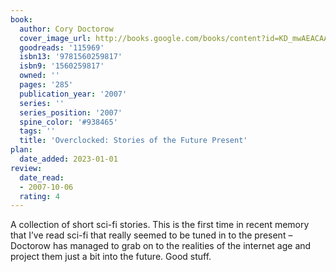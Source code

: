 ```yaml
---
book:
  author: Cory Doctorow
  cover_image_url: http://books.google.com/books/content?id=KD_mwAEACAAJ&printsec=frontcover&img=1&zoom=1&source=gbs_api
  goodreads: '115969'
  isbn13: '9781560259817'
  isbn9: '1560259817'
  owned: ''
  pages: '285'
  publication_year: '2007'
  series: ''
  series_position: '2007'
  spine_color: '#938465'
  tags: ''
  title: 'Overclocked: Stories of the Future Present'
plan:
  date_added: 2023-01-01
review:
  date_read:
  - 2007-10-06
  rating: 4
---
```


A collection of short sci-fi stories. This is the first time in recent memory that I’ve read sci-fi that really seemed to be tuned in to the present – Doctorow has managed to grab on to the realities of the internet age and project them just a bit into the future. Good stuff.
